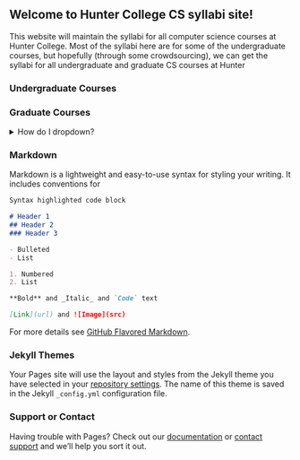 ## Welcome to Hunter College CS syllabi site!

This website will maintain the syllabi for all computer science courses at Hunter College. Most of the syllabi here are for some of the undergraduate courses, but hopefully (through some crowdsourcing), we can get the syllabi for all undergraduate and graduate CS courses at Hunter

### Undergraduate Courses

### Graduate Courses

<details>
<summary>How do I dropdown?</summary>
<br>
This is how you dropdown.
</details>

### Markdown

Markdown is a lightweight and easy-to-use syntax for styling your writing. It includes conventions for

```markdown
Syntax highlighted code block

# Header 1
## Header 2
### Header 3

- Bulleted
- List

1. Numbered
2. List

**Bold** and _Italic_ and `Code` text

[Link](url) and ![Image](src)
```

For more details see [GitHub Flavored Markdown](https://guides.github.com/features/mastering-markdown/).

### Jekyll Themes

Your Pages site will use the layout and styles from the Jekyll theme you have selected in your [repository settings](https://github.com/RichAguil/HunterCS_CourseSyllabi/settings). The name of this theme is saved in the Jekyll `_config.yml` configuration file.

### Support or Contact

Having trouble with Pages? Check out our [documentation](https://help.github.com/categories/github-pages-basics/) or [contact support](https://github.com/contact) and we’ll help you sort it out.
